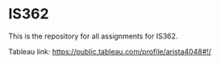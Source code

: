 # IS362
This is the repository for all assignments for IS362.

Tableau link: https://public.tableau.com/profile/arista4048#!/
